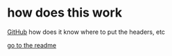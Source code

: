 # how does this work
[GitHub](http://github.com)
how does it know where to put the headers, etc

[go to the readme](/README.md)
